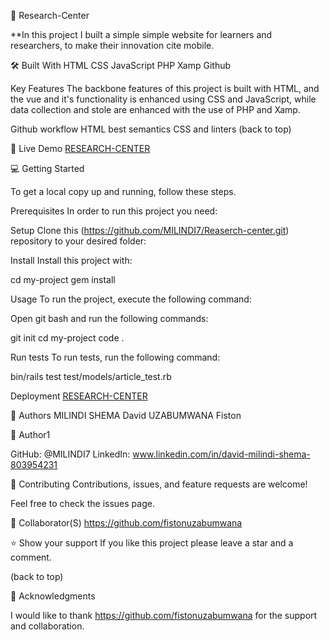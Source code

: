 📖 Research-Center

**In this project I built a simple simple website for learners and researchers, to make their innovation cite mobile.

🛠 Built With
HTML
CSS
JavaScript
PHP
Xamp
Github

Key Features
The backbone features of this project is built with HTML, and the vue and it's functionality is enhanced using CSS and JavaScript, while data collection and stole are enhanced with the use of PHP and Xamp.

Github workflow
HTML best semantics
CSS and linters
(back to top)

🚀 Live Demo
[RESEARCH-CENTER](https://milindi7.github.io/Reaserch-center/)

💻 Getting Started

To get a local copy up and running, follow these steps.

Prerequisites
In order to run this project you need:

Setup
Clone this (https://github.com/MILINDI7/Reaserch-center.git) repository to your desired folder:

Install
Install this project with:

cd my-project gem install

Usage
To run the project, execute the following command:

Open git bash and run the following commands:

git init cd my-project code .

Run tests
To run tests, run the following command:

bin/rails test test/models/article_test.rb

Deployment
[RESEARCH-CENTER](https://milindi7.github.io/Reaserch-center/)

👥 Authors
MILINDI SHEMA David
UZABUMWANA Fiston

👤 Author1

GitHub: @MILINDI7
LinkedIn: www.linkedin.com/in/david-milindi-shema-803954231

🤝 Contributing
Contributions, issues, and feature requests are welcome!

Feel free to check the issues page.

🤝 Collaborator(S)
https://github.com/fistonuzabumwana

⭐️ Show your support
If you like this project please leave a star and a comment.

(back to top)

🙏 Acknowledgments

I would like to thank https://github.com/fistonuzabumwana for the support and collaboration.